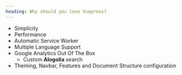 ```yaml
---
heading: Why should you love Vuepress?
---
```


- Simplicity
- Performance
- Automatic Service Worker
- Multiple Language Support
- Google Analytics Out Of The Box
    - Custom **Alogolia** search
- Theming, Navbar, Features and Document Structure configuration

